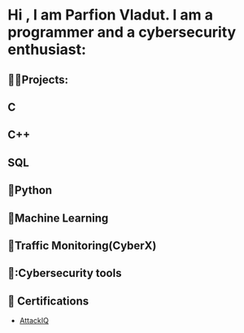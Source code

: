 <h1>Hi , I am Parfion Vladut. I am a programmer and a cybersecurity enthusiast: </h1>

<h2> 👨‍💻Projects: </h2>

<b>C</b>
-

<b>C++</b>
-

<b>SQL</b>
-

<b>🐍Python</b>
-

<b>🤖Machine Learning</b>
-

<b>👮Traffic Monitoring(CyberX)</b>
-

<b>🧰:Cybersecurity tools</b>
-

<h2>📝 Certifications</h2>

- [AttackIQ](https://www.credly.com/users/parfion-vladut/badges)


<!--
**parfionvladut/parfionvladut** is a ✨ _special_ ✨ repository because its `README.md` (this file) appears on your GitHub profile.

Here are some ideas to get you started:

- 🔭 I’m currently working on ...
- 🌱 I’m currently learning ...
- 👯 I’m looking to collaborate on ...
- 🤔 I’m looking for help with ...
- 💬 Ask me about ...
- 📫 How to reach me: ...
- 😄 Pronouns: ...
- ⚡ Fun fact: ...
-->

